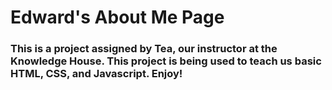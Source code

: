 # Edward's About Me Page

### This is a project assigned by Tea, our instructor at the Knowledge House. This project is being used to teach us basic HTML, CSS, and Javascript. Enjoy!

